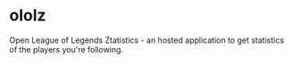 ololz
=====

Open League of Legends Ztatistics - an hosted application to get statistics of the players you're following.
